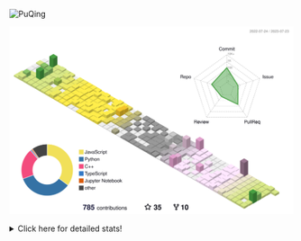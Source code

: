 ![PuQing](https://user-images.githubusercontent.com/27223114/171565019-9a56fae6-b08b-421f-99db-7e830da42371.png)

![](./profile-3d-contrib/profile-season-animate.svg)

<details>
<summary>Click here for detailed stats!</summary>

<!--START_SECTION:waka-->
![Lines of code](https://img.shields.io/badge/From%20Hello%20World%20I%27ve%20Written-722.2%20thousand%20lines%20of%20code-blue)

**🐱 My GitHub Data** 

> 📦 250.8 kB Used in GitHub's Storage 
 > 
> 🏆 452 Contributions in the Year 2023
 > 
> 🚫 Not Opted to Hire
 > 
> 📜 29 Public Repositories 
 > 
> 🔑 27 Private Repositories 
 > 
**I'm an Early 🐤** 

```text
🌞 Morning                296 commits         ███░░░░░░░░░░░░░░░░░░░░░░   12.47 % 
🌆 Daytime                1158 commits        ████████████░░░░░░░░░░░░░   48.80 % 
🌃 Evening                186 commits         ██░░░░░░░░░░░░░░░░░░░░░░░   07.84 % 
🌙 Night                  733 commits         ████████░░░░░░░░░░░░░░░░░   30.89 % 
```


📊 **This Week I Spent My Time On** 

```text
💬 Programming Languages: 
Markdown                 22 hrs 4 mins       █████████████████░░░░░░░░   68.88 % 
JavaScript               6 hrs 40 mins       █████░░░░░░░░░░░░░░░░░░░░   20.83 % 
Python                   1 hr 4 mins         █░░░░░░░░░░░░░░░░░░░░░░░░   03.35 % 
Bash                     37 mins             ░░░░░░░░░░░░░░░░░░░░░░░░░   01.96 % 
Jupyter Notebook         34 mins             ░░░░░░░░░░░░░░░░░░░░░░░░░   01.77 % 

🔥 Editors: 
Obsidian                 21 hrs 19 mins      █████████████████░░░░░░░░   66.53 % 
VS Code                  10 hrs 43 mins      ████████░░░░░░░░░░░░░░░░░   33.47 % 

💻 Operating System: 
Windows                  22 hrs 36 mins      ██████████████████░░░░░░░   70.56 % 
WSL                      8 hrs 44 mins       ███████░░░░░░░░░░░░░░░░░░   27.29 % 
Linux                    41 mins             █░░░░░░░░░░░░░░░░░░░░░░░░   02.15 % 
```


<!--END_SECTION:waka-->
</details>
